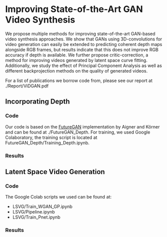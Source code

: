 # Improving State-of-the-Art GAN Video Synthesis
We propose multiple methods for improving state-of-the-art GAN-based video synthesis approaches. We show that GANs using 3D-convolutions for video generation can easily be extended to predicting coherent depth maps alongside RGB frames, but results indicate that this does not improve RGB accuracy if depth is available. We further propose critic-correction, a method for improving videos generated by latent space curve fitting. Additionally, we study the effect of Principal Component Analysis as well as different backprojection methods on the quality of generated videos.

For a list of publications we borrow code from, please see our report at ./Report/ViDGAN.pdf
## Incorporating Depth
### Code
Our code is based on the [FutureGAN](https://github.com/TUM-LMF/FutureGAN) implementation by Aigner and Körner and can be found at ./FutureGAN_Depth.
For training, we used Google Colaboratory, the training script is located at FutureGAN_Depth/Training_Depth.ipynb.
### Results
## Latent Space Video Generation
### Code
The Google Colab scripts we used can be found at:
- LSVG/Train_WGAN_GP.ipynb
- LSVG/Pipeline.ipynb
- LSVG/Train_Pnet.ipynb
### Results

